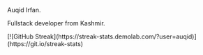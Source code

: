 Auqid Irfan. <br/>
<p>Fullstack developer from Kashmir.</p>
[![GitHub Streak](https://streak-stats.demolab.com/?user=auqid)](https://git.io/streak-stats)


